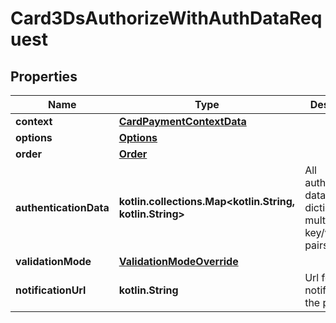 
# Card3DsAuthorizeWithAuthDataRequest

## Properties
Name | Type | Description | Notes
------------ | ------------- | ------------- | -------------
**context** | [**CardPaymentContextData**](CardPaymentContextData.md) |  | 
**options** | [**Options**](Options.md) |  |  [optional]
**order** | [**Order**](Order.md) |  | 
**authenticationData** | **kotlin.collections.Map&lt;kotlin.String, kotlin.String&gt;** | All authentication data, as a dictionary of multiple key/value pairs. | 
**validationMode** | [**ValidationModeOverride**](ValidationModeOverride.md) |  |  [optional]
**notificationUrl** | **kotlin.String** | Url for the notification of the payment |  [optional]




